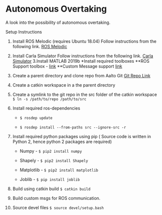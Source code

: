 # Autonomous Overtaking

A look into the possibility of autonomous overtaking.

Setup Instructions

1. Install ROS Melodic (requires Ubuntu 18.04)
    Follow instructions from the following link.
    [ROS Melodic](https://wiki.ros.org/melodic/Installation/Ubuntu)

2. Install Carla Simulator
    Follow instructions from the following link.
    [Carla Simulator](https://carla.readthedocs.io/en/latest/start_quickstart/)
3.Install MATLAB 2019b
    *Install required toolboxes
    **ROS Support toolbox - [link](https://www.mathworks.com/products/ros.html)
    **Custom Message support [link](https://www.mathworks.com/matlabcentral/fileexchange/49810-ros-toolbox-interface-for-ros-custom-messages)


4. Create a parent directory and clone repo from Aalto Git
    [Git Repo Link](https://version.aalto.fi/gitlab/palattj1/autonomous-overtaking)
5. Create a catkin workspace in a the parent directory 
6. Create a symlink to the git repo in the src folder of the catkin workspace
    `$ ln -s /path/to/repo /path/to/src`
7. Install required ros-dependencies
   
    *   `$ rosdep update`
   
    *   `$ rosdep install --from-paths src --ignore-src -r`
8. Install required python packages using pip ( Source code is written in Python 2, hence python 2 packages are required)
    
    *  Numpy - `$ pip2 install numpy`
    
    *  Shapely - `$ pip2 install Shapely`
   
    *   Matplotlib - `$ pip2 install matplotlib`
   
    *   Joblib - `$ pip install joblib`
9. Build using catkin build
    `$ catkin build`
10. Build custom msgs for ROS communication. 
    
11. Source devel files 
    `$ source devel/setup.bash`

